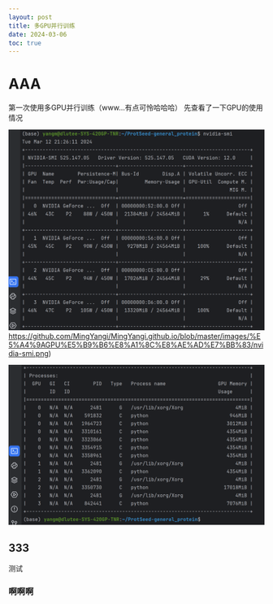 ```yaml
---
layout: post
title: 多GPU并行训练
date: 2024-03-06
toc: true
---
```


# AAA

第一次使用多GPU并行训练（www...有点可怜哈哈哈）
先查看了一下GPU的使用情况

![](https://github.com/MingYangi/MingYangi.github.io/blob/master/images/%E5%A4%9AGPU%E5%B9%B6%E8%A1%8C%E8%AE%AD%E7%BB%83/nvidia-smi.png)https://github.com/MingYangi/MingYangi.github.io/blob/master/images/%E5%A4%9AGPU%E5%B9%B6%E8%A1%8C%E8%AE%AD%E7%BB%83/nvidia-smi.png)

![](./images/多GPU并行训练/nvidia-smi2.png)



## 333

测试



### 啊啊啊

